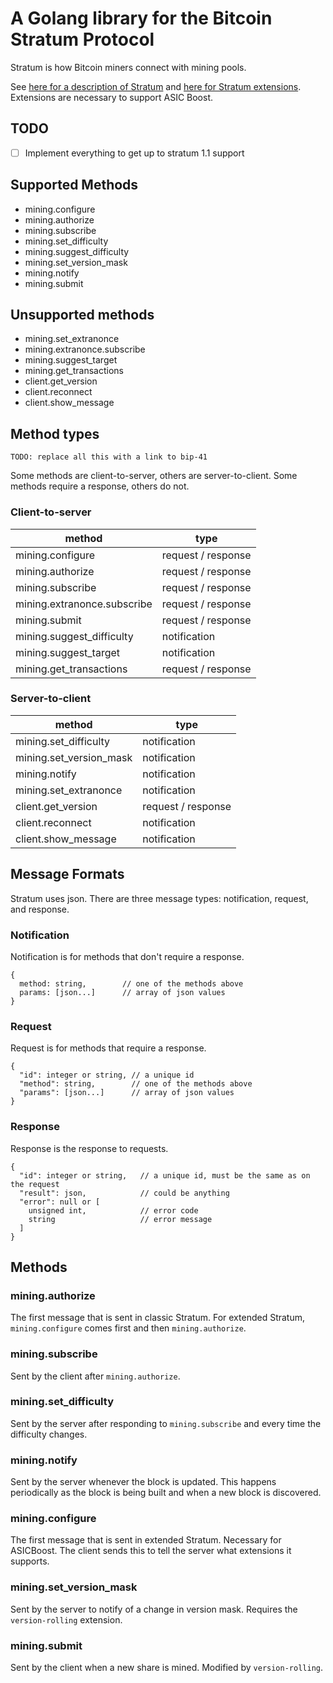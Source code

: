 # A Golang library for the Bitcoin Stratum Protocol

Stratum is how Bitcoin miners connect with mining pools.

See [here for a description of Stratum](https://web.archive.org/web/20210224235216/https://braiins.com/stratum-v1/docs)
and
[here for Stratum extensions](https://github.com/slushpool/stratumprotocol/blob/master/stratum-extensions.mediawiki).
Extensions are necessary to support ASIC Boost.

## TODO

- [ ] Implement everything to get up to stratum 1.1 support

## Supported Methods

- mining.configure
- mining.authorize
- mining.subscribe
- mining.set_difficulty
- mining.suggest_difficulty
- mining.set_version_mask
- mining.notify
- mining.submit

## Unsupported methods

- mining.set_extranonce
- mining.extranonce.subscribe
- mining.suggest_target
- mining.get_transactions
- client.get_version
- client.reconnect
- client.show_message

## Method types

```
TODO: replace all this with a link to bip-41
```

Some methods are client-to-server, others are server-to-client. Some methods
require a response, others do not.

### Client-to-server

| method                      | type               |
| --------------------------- | ------------------ |
| mining.configure            | request / response |
| mining.authorize            | request / response |
| mining.subscribe            | request / response |
| mining.extranonce.subscribe | request / response |
| mining.submit               | request / response |
| mining.suggest_difficulty   | notification       |
| mining.suggest_target       | notification       |
| mining.get_transactions     | request / response |

### Server-to-client

| method                  | type               |
| ----------------------- | ------------------ |
| mining.set_difficulty   | notification       |
| mining.set_version_mask | notification       |
| mining.notify           | notification       |
| mining.set_extranonce   | notification       |
| client.get_version      | request / response |
| client.reconnect        | notification       |
| client.show_message     | notification       |

## Message Formats

Stratum uses json. There are three message types: notification, request, and response.

### Notification

Notification is for methods that don't require a response.

```
{
  method: string,        // one of the methods above
  params: [json...]      // array of json values
}
```

### Request

Request is for methods that require a response.

```
{
  "id": integer or string, // a unique id
  "method": string,        // one of the methods above
  "params": [json...]      // array of json values
}
```

### Response

Response is the response to requests.

```
{
  "id": integer or string,   // a unique id, must be the same as on the request
  "result": json,            // could be anything
  "error": null or [
    unsigned int,            // error code
    string                   // error message
  ]
}
```

## Methods

### mining.authorize

The first message that is sent in classic Stratum. For extended Stratum,
`mining.configure` comes first and then `mining.authorize`.

### mining.subscribe

Sent by the client after `mining.authorize`.

### mining.set_difficulty

Sent by the server after responding to `mining.subscribe` and every time
the difficulty changes.

### mining.notify

Sent by the server whenever the block is updated. This happens periodically
as the block is being built and when a new block is discovered.

### mining.configure

The first message that is sent in extended Stratum. Necessary for ASICBoost.
The client sends this to tell the server what extensions it supports.

### mining.set_version_mask

Sent by the server to notify of a change in version mask. Requires the
`version-rolling` extension.

### mining.submit

Sent by the client when a new share is mined. Modified by `version-rolling`.
